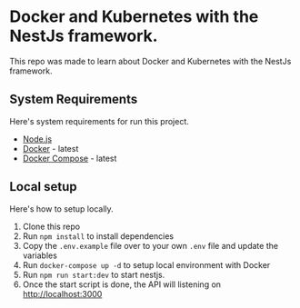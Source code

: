 # Docker and Kubernetes with the NestJs framework.

This repo was made to learn about Docker and Kubernetes with the NestJs framework.

## System Requirements

Here's system requirements for run this project.

- [Node.js](https://nodejs.org/en/)
- [Docker](https://docs.docker.com/install/) - latest
- [Docker Compose](https://docs.docker.com/compose/install/) - latest

## Local setup

Here's how to setup locally.

1. Clone this repo
2. Run `npm install` to install dependencies
3. Copy the `.env.example` file over to your own `.env` file and update the variables
4. Run `docker-compose up -d` to setup local environment with Docker
5. Run `npm run start:dev` to start nestjs.
6. Once the start script is done, the API will listening on [http://localhost:3000](http://localhost:3000)
